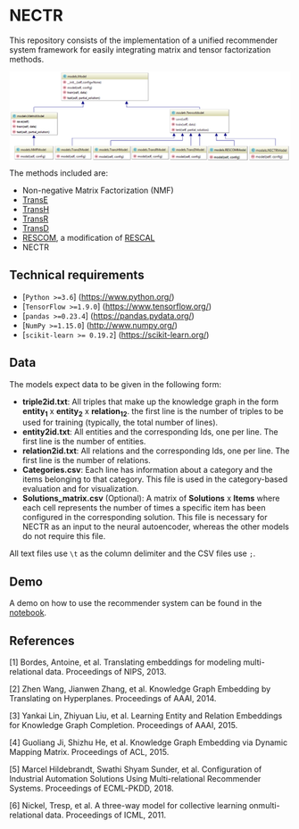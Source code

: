 # NECTR

This repository consists of the implementation of a unified recommender system framework for easily integrating matrix and tensor factorization methods.

<img align="center" src="models_class_diagram.png">

The methods included are:
- Non-negative Matrix Factorization (NMF)
- [TransE](#transe)
- [TransH](#transh)
- [TransR](#transr)
- [TransD](#transd)
- [RESCOM](#rescom), a modification of [RESCAL](#rescal)
- NECTR

## Technical requirements

* [`Python >=3.6`] (https://www.python.org/)
* [`TensorFlow >=1.9.0`] (https://www.tensorflow.org/)
* [`pandas >=0.23.4`] (https://pandas.pydata.org/)
* [`NumPy >=1.15.0`] (http://www.numpy.org/)
* [`scikit-learn >= 0.19.2`] (https://scikit-learn.org/)

## Data

The models expect data to be given in the following form:

* **triple2id.txt**: All triples that make up the knowledge graph in the form **entity<sub>1</sub>** x **entity<sub>2</sub>** x **relation<sub>12</sub>**. the first line is the number of triples to be used for training (typically, the total number of lines). 
* **entity2id.txt**: All entities and the corresponding Ids, one per line. The first line is the number of entities.
* **relation2id.txt**: All relations and the corresponding Ids, one per line. The first line is the number of relations.
* **Categories.csv**: Each line has information about a category and the items belonging to that category. This file is used in the category-based evaluation and for visualization.
* **Solutions_matrix.csv** (Optional): A matrix of **Solutions** x **Items** where each cell represents the number of times a specific item has been configured in the corresponding solution. This file is necessary for NECTR as an input to the neural autoencoder, whereas the other models do not require this file.

All text files use `\t` as the column delimiter and the CSV files use `;`.

## Demo

A demo on how to use the recommender system can be found in the [notebook](RecommenderSystem_Demo.ipynb).

## References

<a name="transe">[1] Bordes, Antoine, et al. Translating embeddings for modeling multi-relational data. Proceedings of NIPS, 2013.</a>

<a name="transh">[2]	Zhen Wang, Jianwen Zhang, et al. Knowledge Graph Embedding by Translating on Hyperplanes. Proceedings of AAAI, 2014.</a>

<a name="transr">[3] Yankai Lin, Zhiyuan Liu, et al. Learning Entity and Relation Embeddings for Knowledge Graph Completion. Proceedings of AAAI, 2015.</a>

<a name="transd">[4] Guoliang Ji, Shizhu He, et al. Knowledge Graph Embedding via Dynamic Mapping Matrix. Proceedings of ACL, 2015.</a>

<a name="rescom">[5] Marcel Hildebrandt, Swathi Shyam Sunder, et al. Configuration of Industrial Automation Solutions Using Multi-relational Recommender Systems. Proceedings of ECML-PKDD, 2018.</a>

<a name="rescal">[6] Nickel, Tresp, et al. A three-way model for collective learning onmulti-relational data. Proceedings of ICML, 2011.</a>